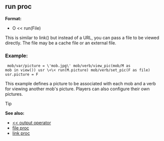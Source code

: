 ## run proc

**Format:**
+   O \<\< run(File)


This is similar to link() but instead of a URL, you can pass a
file to be viewed directly. The file may be a cache file or an external
file.
### Example:

``` dm
 mob/var/picture = \'mob.jpg\' mob/verb/view_pic(mob/M as
mob in view()) usr \<\< run(M.picture) mob/verb/set_pic(F as file)
usr.picture = F 
```
 

This example defines a picture to be
associated with each mob and a verb for viewing another mob\'s picture.
Players can also configure their own pictures.

> [!TIP] 
> **See also:**
> +   [\<\< output operator](/ref/operator/%3c%3c/output.md) 
> +   [file proc](/ref/proc/file.md) 
> +   [link proc](/ref/proc/link.md) <!-- -->
